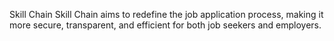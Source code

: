 Skill Chain
Skill Chain aims to redefine the job application process, making it more secure, transparent, and efficient for both job seekers and employers.
